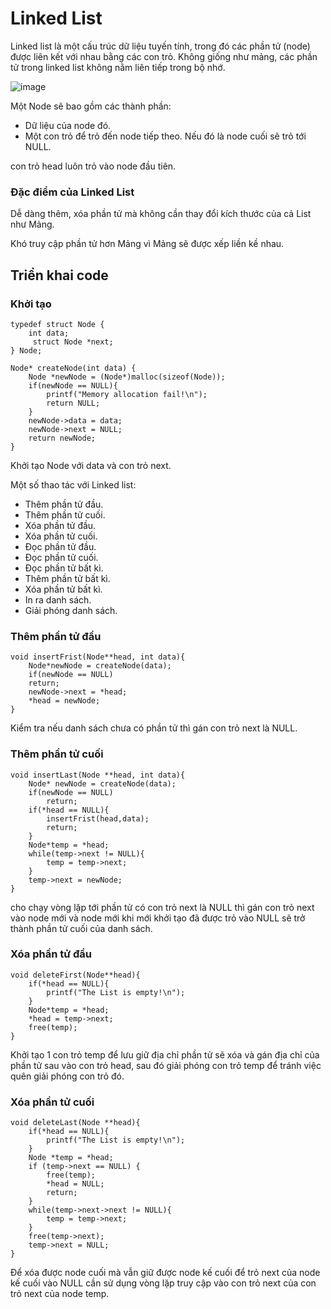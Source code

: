 
# Linked List   

Linked list là một cấu trúc dữ liệu tuyến tính, trong đó các phần tử (node) được liên kết với nhau bằng các con trỏ. Không giống như mảng, các phần tử trong linked list không nằm liên tiếp trong bộ nhớ.

![image](https://github.com/user-attachments/assets/4e0554f7-5d9e-4d52-a2ed-c31b593c6468)

Một Node sẽ bao gồm các thành phần:
- Dữ liệu của node đó.
- Một con trỏ để trỏ đến node tiếp theo. Nếu đó là node cuối sẽ trỏ tới NULL.

con trỏ head luôn trỏ vào node đầu tiên.

### Đặc điểm của Linked List
Dễ dàng thêm, xóa phần tử mà không cần thay đổi kích thước của cả List như Mảng.

Khó truy cập phần tử hơn Mảng vì Mảng sẽ được xếp liền kề nhau.

## Triển khai code
### Khởi tạo

```
typedef struct Node {
    int data;
     struct Node *next;
} Node;

Node* createNode(int data) {
    Node *newNode = (Node*)malloc(sizeof(Node));
    if(newNode == NULL){
        printf("Memory allocation fail!\n");
        return NULL;
    }
    newNode->data = data;
    newNode->next = NULL;
    return newNode;
}
```
Khởi tạo Node với data và con trỏ next.

Một số thao tác với Linked list:

- Thêm phần tử đầu.
- Thêm phần tử cuối.
- Xóa phần tử đầu.
- Xóa phần tử cuối.
- Đọc phần tử đầu.
- Đọc phần tử cuối.
- Đọc phần tử bất kì.
- Thêm phần tử bất kì.
- Xóa phần tử bất kì.
- In ra danh sách.
- Giải phóng danh sách.

### Thêm phần tử đầu
```
void insertFrist(Node**head, int data){
    Node*newNode = createNode(data);
    if(newNode == NULL)
    return;
    newNode->next = *head;
    *head = newNode;
}
```
Kiểm tra nếu danh sách chưa có phần tử thì gán con trỏ next là NULL. 
### Thêm phần tử cuối
```
void insertLast(Node **head, int data){
    Node* newNode = createNode(data);
    if(newNode == NULL)
        return;
    if(*head == NULL){
        insertFrist(head,data);
        return;
    }
    Node*temp = *head;
    while(temp->next != NULL){
        temp = temp->next;
    }
    temp->next = newNode;
}
```
cho chạy vòng lặp tới phần tử có con trỏ next là NULL thì gán con trỏ next vào node mới và node mới khi mới khởi tạo đã được trỏ vào NULL sẽ trở thành phần tử cuối của danh sách.
### Xóa phần tử đầu
```
void deleteFirst(Node**head){
    if(*head == NULL){
        printf("The List is empty!\n");
    }
    Node*temp = *head;
    *head = temp->next;
    free(temp);
}
```
Khởi tạo 1 con trỏ temp để lưu giữ địa chỉ phần tử sẽ xóa và gán địa chỉ của phần tử sau vào con trỏ head, sau đó giải phóng con trỏ temp để tránh việc quên giải phóng con trỏ đó.
### Xóa phần tử cuối
```
void deleteLast(Node **head){
    if(*head == NULL){
        printf("The List is empty!\n");
    }
    Node *temp = *head;
    if (temp->next == NULL) {
        free(temp);
        *head = NULL;
        return;
    }
    while(temp->next->next != NULL){
        temp = temp->next;
    }
    free(temp->next);
    temp->next = NULL;
}
```
Để xóa được node cuối mà vẫn giữ được node kế cuối để trỏ next của node kế cuối vào NULL cần sử dụng vòng lặp truy cập vào con trỏ next của con trỏ next của node temp.
